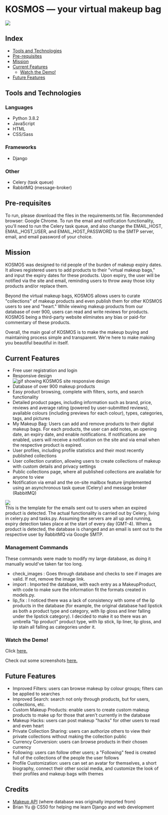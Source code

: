 # KOSMOS — your virtual makeup bag
<img src="https://github.com/isabellaenriquez/kosmos/blob/master/kosmos/static/kosmos/images/kosmos_banner.png">

## Index
- <a href="#tools-and-technologies">Tools and Technologies</a>
- <a href="#pre-requisites">Pre-requisites</a>
- <a href="#mission">Mission</a>
- <a href="#current-features">Current Features</a>
  - <a href="#watch-the-demo">Watch the Demo!</a>
- <a href="#future-features">Future Features</a>

## Tools and Technologies
### Languages
- Python 3.8.2
- JavaScript
- HTML
- CSS/Sass

### Frameworks
- Django

### Other
- Celery (task queue)
- RabbitMQ (message-broker)

## Pre-requisites
To run, please download the files in the requirements.txt file. Recommended browser: Google Chrome.
To run the email and notification functionality, you'll need to run the Celery task queue, and also change the EMAIL_HOST, EMAIL_HOST_USER, and EMAIL_HOST_PASSWORD to the SMTP server, email, and email password of your choice. 

## Mission
<!--img src="https://github.com/isabellaenriquez/kosmos/blob/master/kosmos/static/kosmos/images/logo.png"-->
<p>KOSMOS was designed to rid people of the burden of makeup expiry dates. It allows registered users to add products to their "virtual makeup bags," and input the expiry dates for these products. Upon expiry, the user will be notified via the site and email, reminding users to throw away those icky products and/or replace them. </p>
<p>Beyond the virtual makeup bags, KOSMOS allows users to curate "collections" of makeup products and even publish them for other KOSMOS users to see and "heart." While viewing makeup products from our database of over 900, users can read and write reviews for products. KOSMOS being a third-party website eliminates any bias or paid-for commentary of these products.</p>
<p>Overall, the main goal of KOSMOS is to make the makeup buying and maintaining process simple and transparent. We're here to make making you beautiful beautiful in itself.</p>

<!--
## How KOSMOS is Different From Other CS50W Projects
<p>KOSMOS is NOT an ecommerce website. There is no ordering or buying in place. When adding to makeup bags, it is assumed the user already owns these products. KOSMOS is a way to digitize one's physical collection of makeup products. The makeup bags not only digitize one's physical collection, but also let KOSMOS know which products one would like to be notified about. KOSMOS collections, on the other hand, provide users a way to curate lists of makeup products, perhaps for certain situations. KOSMOS collections are the only way users can directly interact with one another.</p>

<p>KOSMOS uses Python (Django), HTML, CSS/SASS, and JavaScript. JavaScript is used to dynamically create elements and carry out events, such as automatically calculating expiry dates based on the user's chosen opening date, editing collection and makeup bag details, heart functionality, etc. It communicates with the Django-powered server using the Fetch API. KOSMOS' database was imported from the <a href="makeup-api.herokuapp.com">Makeup API</a>, with modifications carried out by management commands I created, and average ratings calculated by user reviews.</p>

<p>I believe my project is sufficiently distinct from past CS50W projects and much more complex. I definitely had the most trouble with the email functionality, as it was difficult to sync the Django server with the Google SMTP server, the Celery task queue, and the RabbitMQ message broker software. I hope this project satisfies whoever is marking this, it's been a pleasure taking the course!</p>
-->

## Current Features
- Free user registration and login
- Responsive design
<br>![gif showing KOSMOS site responsive design](https://github.com/isabellaenriquez/kosmos/blob/master/capstone/kosmos/static/kosmos/responsiveness.gif)
- Database of over 900 makeup products
- Easy product browsing, complete with filters, sorts, and search functionality
- Detailed product pages, including information such as brand, price, reviews and average rating (powered by user-submitted reviews), available colours (including previews for each colour), types, categories, tags, and pictures
- My Makeup Bag: Users can add and remove products to their digital makeup bags. For each products, the user can add notes, an opening date, an expiry date, and enable notifications. If notifications are enabled, users will receive a notification on the site and via email when the respective product is expired.
- User profiles, including profile statistics and their most recently published collections
- User collection curation, allowing users to create collections of makeup with custom details and privacy settings
- Public collections page, where all published collections are available for anyone to view
- Notification via email and the on-site mailbox feature ijmplemented using an asynchronous task queue (Celery) and message broker (RabbitMQ)
<img src="https://github.com/isabellaenriquez/kosmos/blob/master/capstone/kosmos/static/kosmos/images/email.png">
<br>This is the template for the emails sent out to users when an expired product is detected. The actual functionality is carried out by Celery, living in celery.py and tasks.py. Assuming the servers are all up and running, expiry detection takes place at the start of every day (GMT-4). When a product is detected, the database is changed and an email is sent out to the respective user by RabbitMQ via Google SMTP.

### Management Commands
These commands were made to modify my large database, as doing it manually would've taken far too long.
- check_images : Goes through database and checks to see if images are valid. If not, remove the image link.
- import : Imported the database, with each entry as a MakeupProduct, with code to make sure the information fit the formats created in models.py.
- lip_fix : I noticed there was a lack of consistency with some of the lip products in the database (for example, the original database had lipstick as both a product type and category, with lip gloss and liner falling under the lipstick category). I decided to make it so there was an umbrella "lip product" product type, with lip stick, lip liner, lip gloss, and lip stain all falling as categories under it.

### Watch the Demo!
Click <a href="https://www.youtube.com/watch?v=4kyZ7RuZS3k&feature=youtu.be">here.</a>

Check out some screenshots <a href="https://github.com/isabellaenriquez/kosmos/tree/master/capstone/kosmos/static/kosmos/images">here.</a>

## Future Features
- Improved Filters: users can browse makeup by colour groups; filters can be applied to searches
- Improved Search: search not only through products, but for users, collections, etc.
- Custom Makeup Products: enable users to create custom makeup products to make up for those that aren't currently in the database
- Makeup Hacks: users can post makeup "hacks" for other users to read and even heart
- Private Collection Sharing: users can authorize others to view their private collections without making the collection public 
- Currency Conversion: users can browse products in their chosen currency
- Following: users can follow other users; a "Following" feed is created full of the collections of the people the user follows
- Profile Customization: users can set an avatar for themselves, a short biography, connect their other social media, and customize the look of their profiles and makeup bags with themes

## Credits
- <a href="makeup-api.herokuapp.com">Makeup API</a> (where database was originally imported from)
- Brian Yu @ CS50 for helping me learn Django and web development
